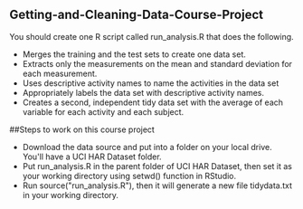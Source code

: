 ## Getting-and-Cleaning-Data-Course-Project

You should create one R script called run_analysis.R that does the following.

 - Merges the training and the test sets to create one data set.
 - Extracts only the measurements on the mean and standard deviation for   each measurement.
 - Uses descriptive activity names to name the activities in the data set
 - Appropriately labels the data set with descriptive activity names.
 - Creates a second, independent tidy data set with the average of each variable for each activity and each subject.

##Steps to work on this course project

 - Download the data source and put into a folder on your local drive. You'll have a UCI HAR Dataset folder.
 - Put run_analysis.R in the parent folder of UCI HAR Dataset, then set it as your working directory using setwd() function in RStudio.
 - Run source("run_analysis.R"), then it will generate a new file     tidydata.txt in your working directory.
